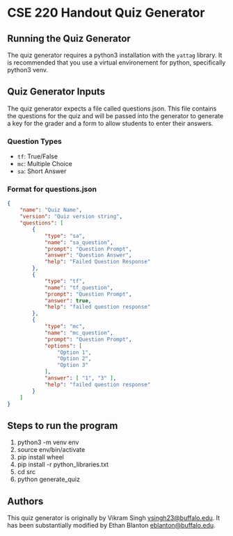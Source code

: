 # CSE 220 Handout Quiz Generator

## Running the Quiz Generator

The quiz generator requires a python3 installation with the `yattag`
library. It is recommended that you use a virtual environement for
python, specifically python3 venv.

## Quiz Generator Inputs

The quiz generator expects a file called questions.json. This file
contains the questions for the quiz and will be passed into the
generator to generate a key for the grader and a form to allow students
to enter their answers.

### Question Types

 * `tf`: True/False
 * `mc`: Multiple Choice
 * `sa`: Short Answer

### Format for questions.json

```json
{
    "name": "Quiz Name",
    "version": "Quiz version string",
    "questions": [
        {
            "type": "sa",
            "name": "sa_question",
            "prompt": "Question Prompt",
            "answer": "Question Answer",
            "help": "Failed Question Response"
        },
        {
            "type": "tf",
            "name": "tf_question",
            "prompt": "Question Prompt",
            "answer": true,
            "help": "failed question response"
        },
        {
            "type": "mc",
            "name": "mc_question",
            "prompt": "Question Prompt",
            "options": [
                "Option 1",
                "Option 2",
                "Option 3"
            ],
            "answer": [ "1", "3" ],
            "help": "failed question response"
        }
    ]
}
```

## Steps to run the program
1. python3 -m venv env
2. source env/bin/activate
3. pip install wheel
4. pip install -r python_libraries.txt
5. cd src
6. python generate_quiz

## Authors

This quiz generator is originally by Vikram Singh
<vsingh23@buffalo.edu>.  It has been substantially modified by Ethan
Blanton <eblanton@buffalo.edu>.
